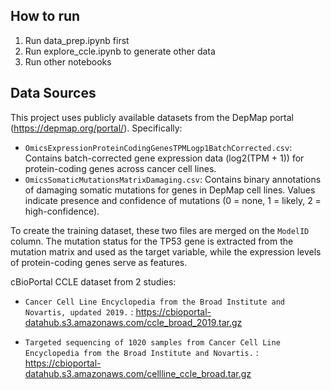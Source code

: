 ## How to run

1. Run data_prep.ipynb first
2. Run explore_ccle.ipynb to generate other data
3. Run other notebooks

## Data Sources

This project uses publicly available datasets from the DepMap portal (https://depmap.org/portal/). Specifically:

- `OmicsExpressionProteinCodingGenesTPMLogp1BatchCorrected.csv`: Contains batch-corrected gene expression data (log2(TPM + 1)) for protein-coding genes across cancer cell lines.
- `OmicsSomaticMutationsMatrixDamaging.csv`: Contains binary annotations of damaging somatic mutations for genes in DepMap cell lines. Values indicate presence and confidence of mutations (0 = none, 1 = likely, 2 = high-confidence).

To create the training dataset, these two files are merged on the `ModelID` column. The mutation status for the TP53 gene is extracted from the mutation matrix and used as the target variable, while the expression levels of protein-coding genes serve as features.


cBioPortal CCLE dataset from 2 studies:

- `Cancer Cell Line Encyclopedia from the Broad Institute and Novartis, updated 2019.` : https://cbioportal-datahub.s3.amazonaws.com/ccle_broad_2019.tar.gz

- `Targeted sequencing of 1020 samples from Cancer Cell Line Encyclopedia from the Broad Institute and Novartis.` : https://cbioportal-datahub.s3.amazonaws.com/cellline_ccle_broad.tar.gz